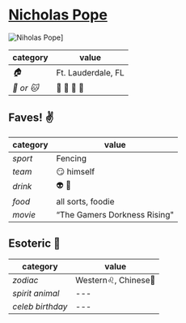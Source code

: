# [Nicholas Pope](https://github.com/pope410211)

![Niholas Pope](https://avatars2.githubusercontent.com/u/12172658?v=3&s=460)]

| category         | value                       |
|------------------|-----------------------------|
| _:house:_        | Ft. Lauderdale, FL          |
| _:dog: or :cat:_ | :man: :bear: :pig: :dragon: |

## Faves! :v:

| category | value |
|----------|--------|
| _sport_  | Fencing |
| _team_   | :smirk: himself |
| _drink_  | :alien: :beer: |
| _food_   | all sorts, foodie |
| _movie_  | “The Gamers Dorkness Rising" |

## Esoteric :crystal_ball:

| category | value |
|----------|-------|
| _zodiac_ | Western:leo:, Chinese:dragon_face: |
| _spirit animal_ | --- |
| _celeb birthday_ | --- |
